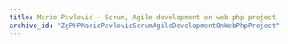 ```yaml
---
title: Mario Pavlović - Scrum, Agile development on web php project
archive_id: "ZgPHPMarioPavlovicScrumAgileDevelopmentOnWebPhpProject"
---
```



